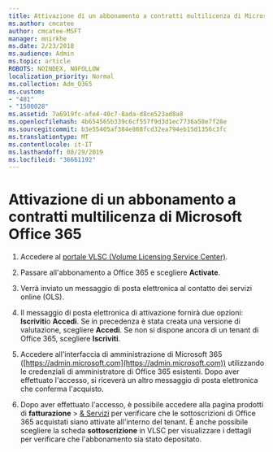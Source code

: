 ```yaml
---
title: Attivazione di un abbonamento a contratti multilicenza di Microsoft Office 365
ms.author: cmcatee
author: cmcatee-MSFT
manager: mnirkhe
ms.date: 2/23/2018
ms.audience: Admin
ms.topic: article
ROBOTS: NOINDEX, NOFOLLOW
localization_priority: Normal
ms.collection: Adm_O365
ms.custom:
- "481"
- "1500028"
ms.assetid: 7a6919fc-afe4-40c7-8ada-d8ce523ad8a8
ms.openlocfilehash: 4b654565b339c6cf557f9d3d1ec7736a58e7f28e
ms.sourcegitcommit: b3e55405af384e868fcd32ea794eb15d1356c3fc
ms.translationtype: MT
ms.contentlocale: it-IT
ms.lasthandoff: 08/29/2019
ms.locfileid: "36661192"
---
```

# <a name="activating-a-microsoft-office-365-volume-license-subscription"></a>Attivazione di un abbonamento a contratti multilicenza di Microsoft Office 365

1. Accedere al [portale VLSC (Volume Licensing Service Center)](http://go.microsoft.com/fwlink/p/?LinkId=329762).

2. Passare all'abbonamento a Office 365 e scegliere **Activate**.

3. Verrà inviato un messaggio di posta elettronica al contatto dei servizi online (OLS).

4. Il messaggio di posta elettronica di attivazione fornirà due opzioni: **Iscriviti**o **Accedi**. Se in precedenza è stata creata una versione di valutazione, scegliere **Accedi**. Se non si dispone ancora di un tenant di Office 365, scegliere **Iscriviti**.

5. Accedere all'interfaccia di amministrazione di Microsoft 365 ([https://admin.microsoft.com](https://admin.microsoft.com)) utilizzando le credenziali di amministratore di Office 365 esistenti. Dopo aver effettuato l'accesso, si riceverà un altro messaggio di posta elettronica che conferma l'acquisto.

6. Dopo aver effettuato l'accesso, è possibile accedere alla pagina prodotti di **fatturazione** \> [& Servizi](https://go.microsoft.com/fwlink/p/?linkid=842054) per verificare che le sottoscrizioni di Office 365 acquistati siano attivate all'interno del tenant. È anche possibile scegliere la scheda **sottoscrizione** in VLSC per visualizzare i dettagli per verificare che l'abbonamento sia stato depositato.